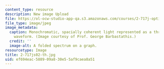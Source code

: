 ```yaml
---
content_type: resource
description: New image Upload
file: https://ol-ocw-studio-app-qa.s3.amazonaws.com/courses/2-717j-optical-engineering-spring-2002/ef694eac588909a830e55af9caea8a51_2-717js02-th.jpg
file_type: image/jpeg
image_metadata:
  caption: Monochromatic, spacially coherent light represented as a three-dimensional
    waveform. (Image courtesy of Prof. George Barbastathis.)
  credit: ''
  image-alt: A folded spectrum on a graph.
resourcetype: Image
title: 2-717js02-th.jpg
uid: ef694eac-5889-09a8-30e5-5af9caea8a51
---
```

